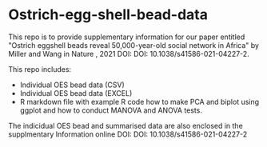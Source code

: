 # Ostrich-egg-shell-bead-data
This repo is to provide supplementary information for our paper entitled "Ostrich eggshell beads reveal 50,000-year-old social network in Africa" by Miller and Wang in Nature , 2021 DOI: DOI: 10.1038/s41586-021-04227-2.

This repo includes:

* Individual OES bead data (CSV)
* Individual OES bead data (EXCEL)
* R markdown file with example R code how to make PCA and biplot using ggplot and how to conduct MANOVA and ANOVA tests.

The indicidual OES bead and summarised data are also enclosed in the supplmentary Information online DOI: DOI: 10.1038/s41586-021-04227-2

